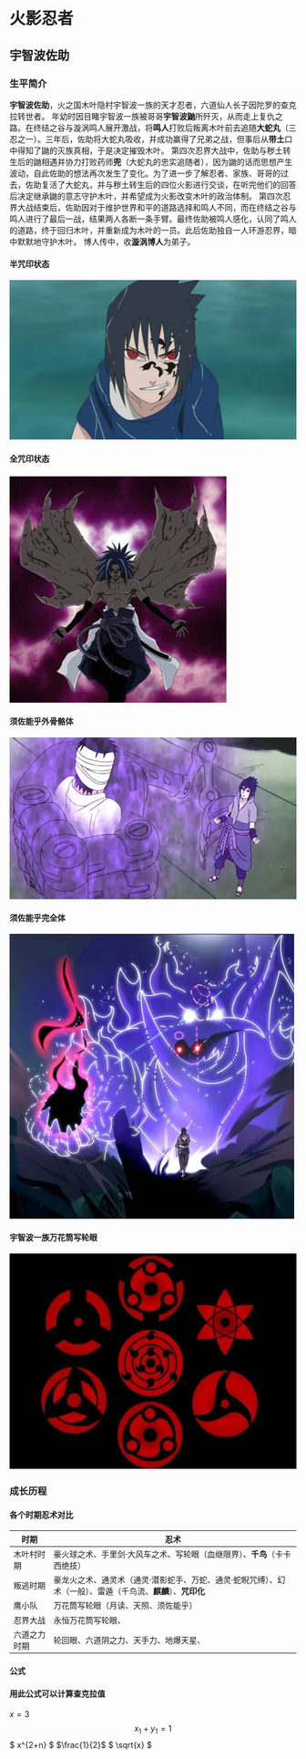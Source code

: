 # 火影忍者
## 宇智波佐助
### 生平简介
**宇智波佐助**，火之国木叶隐村宇智波一族的天才忍者，六道仙人长子因陀罗的查克拉转世者。
年幼时因目睹宇智波一族被哥哥**宇智波鼬**所歼灭，从而走上复仇之路。在终结之谷与漩涡鸣人展开激战，将**鸣人**打败后叛离木叶前去追随**大蛇丸**（三忍之一）。三年后，佐助将大蛇丸吸收，并成功赢得了兄弟之战，但事后从**带土**口中得知了鼬的灭族真相，于是决定摧毁木叶。
第四次忍界大战中，佐助与秽土转生后的鼬相遇并协力打败药师**兜**（大蛇丸的忠实追随者），因为鼬的话而思想产生波动，自此佐助的想法再次发生了变化。为了进一步了解忍者、家族、哥哥的过去，佐助复活了大蛇丸，并与秽土转生后的四位火影进行交谈，在听完他们的回答后决定继承鼬的意志守护木叶，并希望成为火影改变木叶的政治体制。
第四次忍界大战结束后，佐助因对于维护世界和平的道路选择和鸣人不同，而在终结之谷与鸣人进行了最后一战，结果两人各断一条手臂。最终佐助被鸣人感化，认同了鸣人的道路，终于回归木叶，并重新成为木叶的一员。此后佐助独自一人环游忍界，暗中默默地守护木叶。
博人传中，收**漩涡博人**为弟子。
#### 半咒印状态
![宇智波佐助](.\宇智波佐助\半咒印.jpg)
#### 全咒印状态
![宇智波佐助](.\宇智波佐助\全咒印模式.jpg)
#### 须佐能乎外骨骼体
![宇智波佐助](.\宇智波佐助\须佐能乎外骨骼体.png)
#### 须佐能乎完全体
![宇智波佐助](.\宇智波佐助\须佐能乎完全体.png)
#### 宇智波一族万花筒写轮眼
![宇智波佐助](.\宇智波佐助\写轮眼.png)

### 成长历程
#### 各个时期忍术对比
|时期|忍术|
| - | -| 
|木叶村时期|豪火球之术、手里剑·大风车之术、写轮眼（血继限界）、**千鸟**（卡卡西绝技）|
|叛逃时期|豪龙火之术、通灵术（通灵·潜影蛇手、万蛇、通灵·蛇睨咒缚）、幻术（一般）、雷遁（千鸟流、**麒麟**）、**咒印化**|
|鹰小队|万花筒写轮眼（月读、天照、须佐能乎）|
|忍界大战|永恒万花筒写轮眼、|
|六道之力时期|轮回眼、六道阴之力、天手力、地爆天星、|

#### 公式
#### 用此公式可以计算查克拉值

$x=3$
$$ x_1+y_1=1 $$
$ x^{2+n} $
$\frac{1}{2}$
$ \sqrt{x} $





